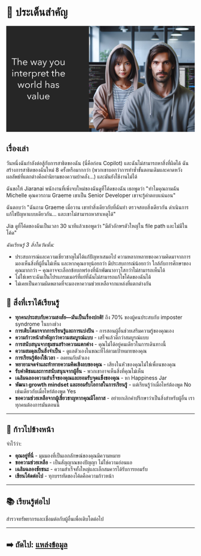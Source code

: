 # 📝 ประเด็นสำคัญ

![Key Insights](assets/value.png)

## เรื่องเล่า

วันหนึ่งฉันกำลังต่อสู้กับการสาธิตของฉัน (นี่คือก่อน Copilot) และฉันไม่สามารถหาสิ่งที่ผิดได้ ฉันสร้างการสาธิตของฉันใหม่ 8 ครั้งหรือมากกว่า (พวกเขาบอกว่าการทำซ้ำขั้นตอนเดิมและคาดหวังผลลัพธ์ที่แตกต่างคือคำนิยามของความบ้าคลั่ง...) และมันยังใช้งานไม่ได้

ฉันขอให้ Jiaranai พนักงานที่เพิ่งจบใหม่ของฉันดูที่โค้ดของฉัน เธอพูดว่า "ทำไมคุณถามฉัน Michelle คุณควรถาม Graeme เขาเป็น Senior Developer เขาจะรู้คำตอบแน่นอน"

ฉันตอบว่า "ฉันถาม Graeme เมื่อวาน เขาทำสิ่งเดียวกับที่ฉันทำ ตรวจสอบสิ่งเดียวกัน ดำเนินการแก้ไขปัญหาแบบเดียวกัน... และเขาไม่สามารถหาสาเหตุได้"

Jia ดูที่โค้ดของฉันเป็นเวลา 30 นาทีแล้วเธอพูดว่า "มีตัวอักษรตัวใหญ่ใน file path และไม่มีในโค้ด"

*ฉันเรียนรู้ 3 สิ่งในวันนั้น:*

- ประสบการณ์และความเชี่ยวชาญไม่ได้แก้ปัญหาเสมอไป ความหลากหลายของความคิดมาจากการมองเห็นสิ่งที่ผู้อื่นไม่เห็น และหากคุณอายุน้อยกว่า มีประสบการณ์น้อยกว่า ใกล้กับการศึกษาของคุณมากกว่า – คุณอาจจะเลือกข้อบกพร่องที่นักพัฒนาอาวุโสกว่าไม่สามารถเห็นได้
- ไม่ใช่เพราะฉันเป็นโปรแกรมเมอร์ที่แย่ที่ฉันไม่สามารถแก้ไขโค้ดของฉันได้
- ไม่เคยเป็นความผิดพลาดที่จะมองหาความช่วยเหลือจากแหล่งที่แตกต่างกัน

## 🎯 สิ่งที่เราได้เรียนรู้

- **ทุกคนประสบกับความสงสัย—มันเป็นเรื่องปกติ!** ถึง 70% ของผู้คนประสบกับ imposter syndrome ในบางช่วง
- **การเติบโตมาจากการเรียนรู้และการแบ่งปัน** - การสอนผู้อื่นช่วยเสริมความรู้ของคุณเอง
- **ความก้าวหน้าสำคัญกว่าความสมบูรณ์แบบ** - เสร็จแล้วดีกว่าสมบูรณ์แบบ
- **การสนับสนุนจากชุมชนสร้างความแตกต่าง** - คุณไม่ได้อยู่คนเดียวในการเดินทางนี้
- **ความสมดุลเป็นสิ่งจำเป็น** - ดูแลตัวเองในขณะที่ไล่ตามเป้าหมายของคุณ
- **การเรียนรู้ต้องใช้เวลา** - อดทนกับตัวเอง
- **พยายามจดจำและท้าทายความคิดเชิงลบของคุณ** - เสียงในหัวของคุณไม่ใช่เพื่อนของคุณ
- **รับคำติชมและการสนับสนุนจากผู้อื่น** - พวกเขาอาจเห็นสิ่งที่คุณไม่เห็น
- **เฉลิมฉลองความสำเร็จของคุณและยอมรับจุดแข็งของคุณ** - หา Happiness Jar
- **พัฒนา growth mindset และยอมรับโอกาสในการเรียนรู้** - แต่เรียนรู้ว่าเมื่อไหร่ต้องพูด No เช่นเดียวกับเมื่อไหร่ต้องพูด Yes
- **ขอความช่วยเหลือจากผู้เชี่ยวชาญหากคุณมีโอกาส** - อย่ายกเลิกคำปรึกษาว่าเป็นสิ่งสำหรับผู้อื่น เราทุกคนต้องการมันตอนนี้

---

## 💪 ก้าวไปข้างหน้า

จำไว้ว่า:
- **คุณอยู่ที่นี่** - มุมมองที่เป็นเอกลักษณ์ของคุณมีความหมาย
- **ขอความช่วยเหลือ** - เป็นสัญญาณของปัญญา ไม่ใช่ความอ่อนแอ
- **เฉลิมฉลองชัยชนะ** - ความสำเร็จทั้งใหญ่และเล็กสมควรได้รับการยอมรับ
- **เขียนโค้ดต่อไป** - ทุกบรรทัดของโค้ดคือความก้าวหน้า

---

## 📚 เรียนรู้ต่อไป

สำรวจทรัพยากรและเชื่อมต่อกับผู้อื่นเพื่อเติบโตต่อไป

---

## ➡️ ถัดไป: [แหล่งข้อมูล](resources.md)
